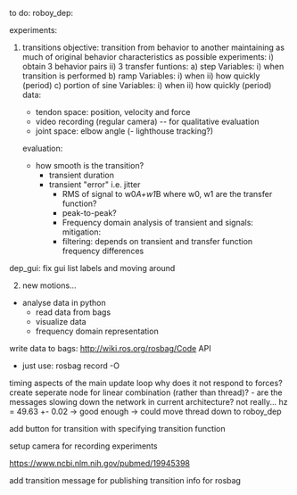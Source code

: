 to do:
roboy_dep:

experiments:
1. transitions
	objective: transition from behavior to another maintaining as much of original behavior characteristics as possible
	experiments:
	i) obtain 3 behavior pairs
	ii) 3 transfer funtions:
		a) step
			Variables:
			i) when transition is performed
		b) ramp
			Variables:
			i) when 
			ii) how quickly (period)
		c) portion of sine
			Variables:
			i) when
			ii) how quickly (period)
	data:
	- tendon space: position, velocity and force
	- video recording (regular camera) -- for qualitative evaluation
	- joint space: elbow angle
	(- lighthouse tracking?)

	evaluation:
	- how smooth is the transition?
		- transient duration
		- transient "error" i.e. jitter
			- RMS of signal to w0*A+w1*B where w0, w1 are the transfer function?
			- peak-to-peak?
			- Frequency domain analysis of transient and signals:
		mitigation:
			- filtering: depends on transient and transfer function frequency differences

dep_gui:
fix gui list labels and moving around

2. new motions...

- analyse data in python
	- read data from bags
	- visualize data
	- frequency domain representation

write data to bags: http://wiki.ros.org/rosbag/Code API
- just use:
rosbag record -O <filename> <topic>

timing aspects of the main update loop
why does it not respond to forces?
create seperate node for linear combination (rather than thread)?
	- are the messages slowing down the network in current architecture?
		not really... hz = 49.63 +- 0.02 -> good enough
		-> could move thread down to roboy_dep

add button for transition with specifying transition function

setup camera for recording experiments

https://www.ncbi.nlm.nih.gov/pubmed/19945398

add transition message for publishing transition info for rosbag